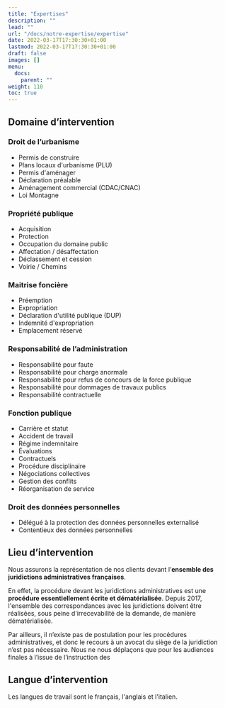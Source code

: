 ```yaml
---
title: "Expertises"
description: ""
lead: ""
url: "/docs/notre-expertise/expertise"
date: 2022-03-17T17:30:30+01:00
lastmod: 2022-03-17T17:30:30+01:00
draft: false
images: []
menu:
  docs:
    parent: ""
weight: 110
toc: true
---
```


## Domaine d’intervention

### Droit de l’urbanisme


- Permis de construire
- Plans locaux d'urbanisme (PLU)
- Permis d'aménager
- Déclaration préalable
- Aménagement commercial (CDAC/CNAC)
- Loi Montagne

### Propriété publique


- Acquisition
- Protection
- Occupation du domaine public
- Affectation / désaffectation
- Déclassement et cession
- Voirie / Chemins

### Maitrise foncière


- Préemption
- Expropriation
- Déclaration d'utilité publique (DUP)
- Indemnité d'expropriation
- Emplacement réservé

### Responsabilité de l’administration


- Responsabilité pour faute
- Responsabilité pour charge anormale
- Responsabilité pour refus de concours de la force publique
- Responsabilité pour dommages de travaux publics
- Responsabilité contractuelle

### Fonction publique


- Carrière et statut
- Accident de travail
- Régime indemnitaire
- Évaluations
- Contractuels
- Procédure disciplinaire
- Négociations collectives
- Gestion des conflits
- Réorganisation de service


### Droit des données personnelles

- Délégué à la protection des données personnelles externalisé
- Contentieux des données personnelles



## Lieu d’intervention

Nous assurons la représentation de nos clients devant l’__ensemble des juridictions administratives françaises__.

En effet, la procédure devant les juridictions administratives est une __procédure essentiellement écrite et dématérialisée__. Depuis 2017, l'ensemble des correspondances avec les juridictions doivent être réalisées, sous peine d'irrecevabilité de la demande, de manière dématérialisée.

Par ailleurs, il n’existe pas de postulation pour les procédures administratives, et donc le recours à un avocat du siège de la juridiction n’est pas nécessaire. Nous ne nous déplaçons que pour les audiences finales à l’issue de l’instruction des

## Langue d’intervention

Les langues de travail sont le français, l'anglais et l'italien.

